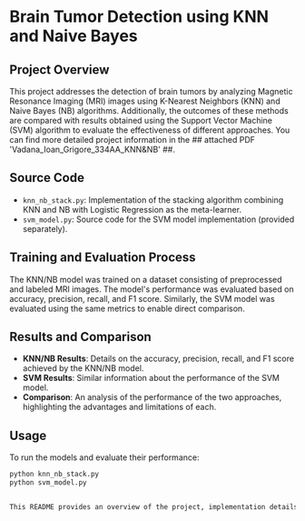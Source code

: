 # Brain Tumor Detection using KNN and Naive Bayes

## Project Overview

This project addresses the detection of brain tumors by analyzing Magnetic Resonance Imaging (MRI) images using K-Nearest Neighbors (KNN) and Naive Bayes (NB) algorithms. Additionally, the outcomes of these methods are compared with results obtained using the Support Vector Machine (SVM) algorithm to evaluate the effectiveness of different approaches. 
You can find more detailed project information in the ## attached PDF 'Vadana_Ioan_Grigore_334AA_KNN&NB' ##.

## Source Code

- `knn_nb_stack.py`: Implementation of the stacking algorithm combining KNN and NB with Logistic Regression as the meta-learner.
- `svm_model.py`: Source code for the SVM model implementation (provided separately).

## Training and Evaluation Process

The KNN/NB model was trained on a dataset consisting of preprocessed and labeled MRI images. The model's performance was evaluated based on accuracy, precision, recall, and F1 score. Similarly, the SVM model was evaluated using the same metrics to enable direct comparison.

## Results and Comparison

- **KNN/NB Results**: Details on the accuracy, precision, recall, and F1 score achieved by the KNN/NB model.
- **SVM Results**: Similar information about the performance of the SVM model.
- **Comparison**: An analysis of the performance of the two approaches, highlighting the advantages and limitations of each.

## Usage

To run the models and evaluate their performance:

```bash
python knn_nb_stack.py
python svm_model.py


This README provides an overview of the project, implementation details, as well as a structure for including results and comparisons. Please fill in the specific sections with information and results from your project.
